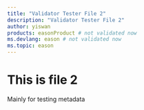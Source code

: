 ```yaml
---
title: "Validator Tester File 2"
description: "Validator Tester File 2"
author: yiswan
products: easonProduct # not validated now
ms.devlang: eason # not validated now
ms.topic: eason
---
```


# This is file 2

Mainly for testing metadata